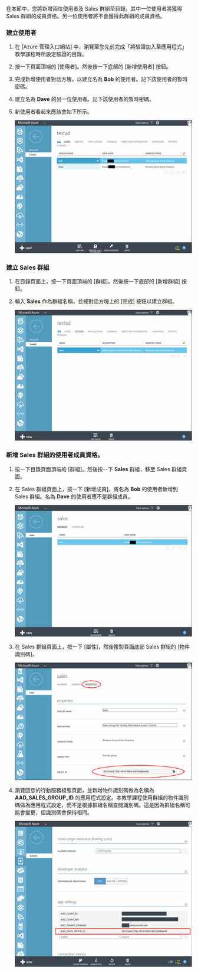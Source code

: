 在本節中，您將新增兩位使用者及 Sales 群組至目錄。其中一位使用者將獲得 Sales 群組的成員資格。另一位使用者將不會獲得此群組的成員資格。

### 建立使用者


1. 在 [Azure 管理入口網站] 中，瀏覽至您先前完成「將驗證加入至應用程式」教學課程時所設定驗證的目錄。
2. 按一下頁面頂端的 [使用者]。然後按一下底部的 [新增使用者] 按鈕。 
3. 完成新增使用者對話方塊，以建立名為 **Bob** 的使用者。記下該使用者的暫時密碼。 
4. 建立名為 **Dave** 的另一位使用者。記下該使用者的暫時密碼。
5. 新使用者看起來應該會如下所示。

    ![](./media/mobile-services-aad-rbac-create-sales-group/users.png)


### 建立 Sales 群組


1. 在目錄頁面上，按一下頁面頂端的 [群組]。然後按一下底部的 [新增群組] 按鈕。 
2. 輸入 **Sales** 作為群組名稱，並按對話方塊上的 [完成] 按鈕以建立群組。 

    ![](./media/mobile-services-aad-rbac-create-sales-group/sales-group.png)

### 新增 Sales 群組的使用者成員資格。


1. 按一下目錄頁面頂端的 [群組]。然後按一下 **Sales** 群組，移至 Sales 群組頁面。 
2. 在 Sales 群組頁面上，按一下 [新增成員]。將名為 **Bob** 的使用者新增到 Sales 群組。名為 **Dave** 的使用者應不是群組成員。

    ![](./media/mobile-services-aad-rbac-create-sales-group/group-membership.png)

3. 在 Sales 群組頁面上，按一下 [屬性]，然後複製頁面底部 Sales 群組的 [物件識別碼]。

   
    ![](./media/mobile-services-aad-rbac-create-sales-group/sales-group-id.png)

4. 瀏覽回您的行動服務組態頁面，並新增物件識別碼做為名稱為 **AAD_SALES_GROUP_ID** 的應用程式設定。本教學課程使用群組的物件識別碼做為應用程式設定，而不是根據群組名稱查閱識別碼。這是因為群組名稱可能會變更，但識別碼會保持相同。

    ![](./media/mobile-services-aad-rbac-create-sales-group/sales-group-id-app-setting.png)

<!---HONumber=July15_HO3-->